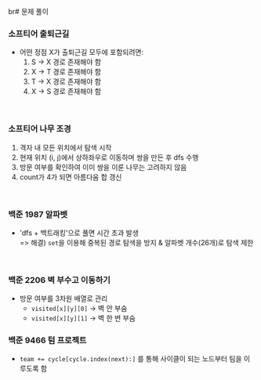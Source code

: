 br# 문제 풀이

### 소프티어 출퇴근길

- 어떤 정점 X가 출퇴근길 모두에 포함되려면:
    1. S -> X 경로 존재해야 함
    2. X -> T 경로 존재해야 함
    3. T -> X 경로 존재해야 함
    4. X -> S 경로 존재해야 함

</br>

### 소프티어 나무 조경

1. 격자 내 모든 위치에서 탐색 시작
2. 현재 위치 (i, j)에서 상하좌우로 이동하며 쌍을 만든 후 dfs 수행
3. 방문 여부를 확인하여 이미 쌍을 이룬 나무는 고려하지 않음
4. count가 4가 되면 아름다움 합 갱신

</br>

### 백준 1987 알파벳

- 'dfs + 백트래킹'으로 풀면 시간 초과 발생 <br>
=> 해결) `set`을 이용해 중복된 경로 탐색을 방지 & 알파벳 개수(26개)로 탐색 제한

</br>

### 백준 2206 벽 부수고 이동하기

- 방문 여부를 3차원 배열로 관리 
    - `visited[x][y][0]` -> 벽 안 부숨 
    - `visited[x][y][1]` -> 벽 한 번 부숨

### 백준 9466 텀 프로젝트

- `team += cycle[cycle.index(next):]` 를 통해 사이클이 되는 노드부터 팀을 이루도록 함
